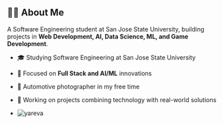 ## 👨‍💻 About Me

A Software Engineering student at San Jose State University, building projects in **Web Development, AI, Data Science, ML, and Game Development**.

- 🎓 Studying Software Engineering at San Jose State University
- 🌱 Focused on **Full Stack and AI/ML** innovations
- 📸 Automotive photographer in my free time
- 🔭 Working on projects combining technology with real-world solutions

- <p align="left">
  <img src="https://komarev.com/ghpvc/?username=yareva&label=Profile%20views&color=0e75b6&style=flat" alt="yareva" />
</p>

<!--
**yareva/yareva** is a ✨ _special_ ✨ repository because its `README.md` (this file) appears on your GitHub profile.

Here are some ideas to get you started:

- 🔭 I’m currently working on ...
- 🌱 I’m currently learning ...
- 👯 I’m looking to collaborate on ...
- 🤔 I’m looking for help with ...
- 💬 Ask me about ...
- 📫 How to reach me: ...
- 😄 Pronouns: ...
- ⚡ Fun fact: ...
-->
